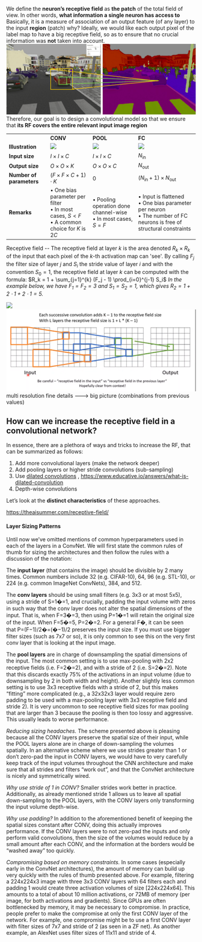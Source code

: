 We define the **neuron’s receptive field** as **the patch** of the total field of view. In other words, **what information a single neuron has access to**
Basically, it is a measure of association of an output feature (of any layer) to the input **region** (patch)
why? 
Ideally, we would like each output pixel of the label map to have a big receptive field, so as to ensure that no crucial information was **not** taken into account.
![](attachment/506290b77d606e60c505c503d9de66ad.png)
Therefore, our goal is to design a convolutional model so that we ensure that **its RF covers the entire relevant input image region**


|   |   |   |   |
|---|---|---|---|
||**CONV**|**POOL**|**FC**|
|**Illustration**|![](https://stanford.edu/~shervine/teaching/cs-230/illustrations/table-conv.png?79f617dcf0ac221ddfaf21694f6e08ad)|![](https://stanford.edu/~shervine/teaching/cs-230/illustrations/table-pool.png?e8528df02bafea0840916a83482e42e9)|![](https://stanford.edu/~shervine/teaching/cs-230/illustrations/table-fc.png?0074d2fdaa632e724022c13e94a49a22)|
|**Input size**|$I \times I \times C$|$I \times I \times C$|$N_{\text{in}}$|
|**Output size**|$O \times O \times K$|$O \times O \times C$|$N_{\text{out}}$|
|**Number of parameters**|$(F \times F \times C + 1) \cdot K$|$0$|$(N_{\text{in}} + 1 ) \times N_{\text{out}}$|
|**Remarks**|• One bias parameter per filter  <br>• In most cases, $S < F$  <br>• A common choice for $K$ is $2C$|• Pooling operation done channel-wise  <br>• In most cases, $S = F$|• Input is flattened  <br>• One bias parameter per neuron  <br>• The number of FC neurons is free of structural constraints|

  

Receptive field -- The receptive field at layer $k$ is the area denoted $R_k \times R_k$ of the input that each pixel of the $k$-th activation map can 'see'. By calling $F_j$ the filter size of layer $j$ and $S_i$ the stride value of layer $i$ and with the convention $S_0 = 1$, the receptive field at layer $k$ can be computed with the formula: $R_k = 1 + \sum_{j=1}^{k} (F_j - 1) \prod_{i=0}^{j-1} S_i$
_In the example below, we have $F_1 = F_2 = 3$ and $S_1 = S_2 = 1$, which gives $R_2 = 1 + 2\cdot 1 + 2\cdot 1 = 5$._

![](https://stanford.edu/~shervine/teaching/cs-230/illustrations/receptive-field-a.png?3f718275d9c2de56f2255b2a4797ea87)
![](attachment/92c85b900f47da0dc1ab60f75c996ac4.png)
multi resolution
fine details ---> big picture (combinations from previous values)


## How can we increase the receptive field in a convolutional network?

In essence, there are a plethora of ways and tricks to increase the RF, that can be summarized as follows:

1. Add more convolutional layers (make the network deeper)
2. Add pooling layers or higher stride convolutions (sub-sampling)
3. Use [dilated convolutions](https://www.reddit.com/r/MachineLearning/comments/52drsq/what_is_dilated_convolution/) , https://www.educative.io/answers/what-is-dilated-convolution
5. Depth-wise convolutions    

Let’s look at the **distinct characteristics** of these approaches.


https://theaisummer.com/receptive-field/


#### Layer Sizing Patterns

Until now we’ve omitted mentions of common hyperparameters used in each of the layers in a ConvNet. We will first state the common rules of thumb for sizing the architectures and then follow the rules with a discussion of the notation:

The **input layer** (that contains the image) should be divisible by 2 many times. Common numbers include 32 (e.g. CIFAR-10), 64, 96 (e.g. STL-10), or 224 (e.g. common ImageNet ConvNets), 384, and 512.

The **conv layers** should be using small filters (e.g. 3x3 or at most 5x5), using a stride of S=1�=1, and crucially, padding the input volume with zeros in such way that the conv layer does not alter the spatial dimensions of the input. That is, when F=3�=3, then using P=1�=1 will retain the original size of the input. When F=5�=5, P=2�=2. For a general F�, it can be seen that P=(F−1)/2�=(�−1)/2 preserves the input size. If you must use bigger filter sizes (such as 7x7 or so), it is only common to see this on the very first conv layer that is looking at the input image.

The **pool layers** are in charge of downsampling the spatial dimensions of the input. The most common setting is to use max-pooling with 2x2 receptive fields (i.e. F=2�=2), and with a stride of 2 (i.e. S=2�=2). Note that this discards exactly 75% of the activations in an input volume (due to downsampling by 2 in both width and height). Another slightly less common setting is to use 3x3 receptive fields with a stride of 2, but this makes “fitting” more complicated (e.g., a 32x32x3 layer would require zero padding to be used with a max-pooling layer with 3x3 receptive field and stride 2). It is very uncommon to see receptive field sizes for max pooling that are larger than 3 because the pooling is then too lossy and aggressive. This usually leads to worse performance.

_Reducing sizing headaches._ The scheme presented above is pleasing because all the CONV layers preserve the spatial size of their input, while the POOL layers alone are in charge of down-sampling the volumes spatially. In an alternative scheme where we use strides greater than 1 or don’t zero-pad the input in CONV layers, we would have to very carefully keep track of the input volumes throughout the CNN architecture and make sure that all strides and filters “work out”, and that the ConvNet architecture is nicely and symmetrically wired.

_Why use stride of 1 in CONV?_ Smaller strides work better in practice. Additionally, as already mentioned stride 1 allows us to leave all spatial down-sampling to the POOL layers, with the CONV layers only transforming the input volume depth-wise.

_Why use padding?_ In addition to the aforementioned benefit of keeping the spatial sizes constant after CONV, doing this actually improves performance. If the CONV layers were to not zero-pad the inputs and only perform valid convolutions, then the size of the volumes would reduce by a small amount after each CONV, and the information at the borders would be “washed away” too quickly.

_Compromising based on memory constraints._ In some cases (especially early in the ConvNet architectures), the amount of memory can build up very quickly with the rules of thumb presented above. For example, filtering a 224x224x3 image with three 3x3 CONV layers with 64 filters each and padding 1 would create three activation volumes of size [224x224x64]. This amounts to a total of about 10 million activations, or 72MB of memory (per image, for both activations and gradients). Since GPUs are often bottlenecked by memory, it may be necessary to compromise. In practice, people prefer to make the compromise at only the first CONV layer of the network. For example, one compromise might be to use a first CONV layer with filter sizes of 7x7 and stride of 2 (as seen in a ZF net). As another example, an AlexNet uses filter sizes of 11x11 and stride of 4.